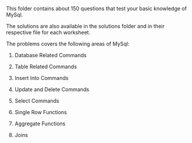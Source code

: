 This folder contains about 150 questions that test your basic knowledge of MySql.

The solutions are also available in the solutions folder and in their respective file for each worksheet.

The problems covers the following areas of MySql:

1. Database Related Commands

2. Table Related Commands

3. Insert Into Commands

4. Update and Delete Commands

5. Select Commands

6. Single Row Functions

7. Aggregate Functions

8. Joins
